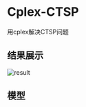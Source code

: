 # Cplex-CTSP
用cplex解决CTSP问题
## 结果展示
![result](https://user-images.githubusercontent.com/43578886/110881768-db356f80-831b-11eb-9238-75679430c199.png)
## 模型

